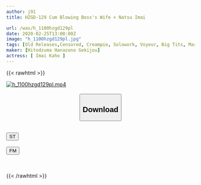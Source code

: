 ```yaml
---
author: j91
title: HZGD-129 Cum Blowing Boss's Wife × Natsu Imai

url: /was/h_1100hzgd129pl
date: 2020-02-25T13:00:00Z
image: "h_1100hzgd129pl.jpg"
tags: [Old Releases,Censored, Creampie, Solowork, Voyeur, Big Tits, Married Woman, (tag-censored), Lingerie, Drama, Cuckold	]
maker: [Hitodzuma Hanazono Gekijou]
actress: [ Imai Kaho ]
---
```



{{< rawhtml >}}

<div class="video" data-videoid="94M7JpJ1Pxhaavb">
    <a href="javascript:;">
        <img src="/was/h_1100hzgd129pl/h_1100hzgd129pl.jpg" width="WIDTH" height="HEIGHT" alt="h_1100hzgd129pl.mp4" loading="lazy">
    </a>
</div>

<script type="text/javascript" src="https://j91.asia/asset/on-demand-st.js"></script>

<br>
  <link rel="stylesheet" href="https://j91.asia/asset/bs5.css">
  
  <center>
  <button class="btn btn-primary" type="button" data-bs-toggle="collapse" data-bs-target=".multi-collapse" aria-expanded="false" aria-controls="multiCollapseExample1 multiCollapseExample2"><h2>Download</h2></button></center>
</p>
<div class="row">
  <div class="col">
    <div class="collapse multi-collapse" id="multiCollapseExample1">
      <div class="card card-body">
	      	      <br>
<div class="buttons">  
<a href="https://streamtape.to/v/94M7JpJ1Pxhaavb" target="_blank"><button class="btn-hover color-3"><i class="fa fa-download"></i> ST</button></a></div>
    </div>
  </div>
</div>
  <div class="col">
    <div class="collapse multi-collapse" id="multiCollapseExample2">
      <div class="card card-body">
	      <br>
<div class="buttons">
    <a href="https://filemoon.sx/d/zx87sp1ehzat" target="_blank"><button class="btn-hover color-8"><i class="fa fa-download"></i> FM</button></a></div>
<br><br>
      </div>
    </div>
  </div>
</div>

{{< /rawhtml >}}